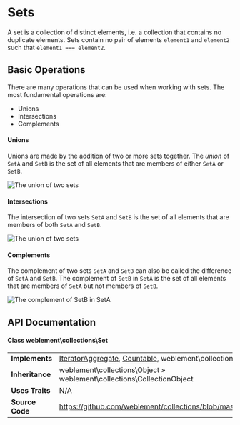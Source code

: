 # Sets

A set is a collection of distinct elements, i.e. a collection that contains no duplicate elements. Sets contain no pair of elements `element1` and `element2` such that `element1 === element2`.


## Basic Operations

There are many operations that can be used when working with sets. The most fundamental operations are:
* Unions
* Intersections
* Complements


#### Unions
Unions are made by the addition of two or more sets together. The *union* of `SetA` and `SetB` is the set of all elements that are members of either `SetA` or `SetB`.

![The union of two sets](https://upload.wikimedia.org/wikipedia/commons/thumb/3/30/Venn0111.svg/220px-Venn0111.svg.png)

#### Intersections
The intersection of two sets `SetA` and `SetB` is the set of all elements that are members of both `SetA` and `SetB`.

![The union of two sets](https://upload.wikimedia.org/wikipedia/commons/thumb/9/99/Venn0001.svg/220px-Venn0001.svg.png)

#### Complements
The complement of two sets `SetA` and `SetB` can also be called the difference of `SetA` and `SetB`. The complement of `SetB` in `SetA` is the set of all elements that are members of `SetA` but not members of `SetB`.

![The complement of SetB in SetA](https://upload.wikimedia.org/wikipedia/commons/thumb/e/e6/Venn0100.svg/220px-Venn0100.svg.png)


## API Documentation

#### Class weblement\collections\Set
|                   |                                                                           |
|-----------------  |-----------------------------------------------------------------------    |
| **Implements**    | [IteratorAggregate](http://php.net/manual/en/class.iteratoraggregate.php), [Countable](http://php.net/manual/en/class.countable.php), weblement\collections\Collection            |
| **Inheritance**   | weblement\collections\Object » weblement\collections\CollectionObject     |
| **Uses Traits**   | N/A                                                                       |
| **Source Code**   | https://github.com/weblement/collections/blob/master/src/Set.php          |
